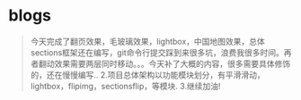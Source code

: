 # blogs
>今天完成了翻页效果，毛玻璃效果，lightbox，中国地图效果，总体sections框架还在编写，git命令行提交踩到来很多坑，浪费我很多时间。再者翻动效果需要两层同时移动。。。今天补了大概的内容，很多需要具体修饰的，还在慢慢编写..
>2.项目总体架构以功能模块划分，有平滑滑动，lightbox，flipimg，sectionsflip，等模块.
>3.继续加油!
